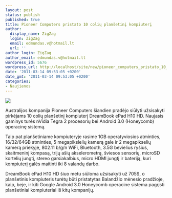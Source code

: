 ```yaml
---
layout: post
status: publish
published: true
title: Pioneer Computers pristato 10 colių planšetinį kompiuterį
author:
  display_name: ZigZag
  login: ZigZag
  email: edmundas.v@hotmail.lt
  url: ''
author_login: ZigZag
author_email: edmundas.v@hotmail.lt
wordpress_id: 5676
wordpress_url: http://localhost/site/new/pioneer_computers_pristato_10_coliu_plansetini_kompiuteri/
date: '2011-03-14 09:53:05 +0200'
date_gmt: '2011-03-14 09:53:05 +0200'
categories:
- Naujienos
---
```

<div class="imgright"><img src="http://technews.lt/upload/pioneer_mazas.jpg"  /></div>
<p>Australijos kompanija Pioneer Computers šiandien pradėjo siūlyti užsisakyti pirkėjams 10 colių planšetinį kompiuterį DreamBook ePad H10 HD. Naujasis gaminys turės nVidia Tegra 2 procesorių bei Android 3.0 (Honeycomb) operacinę sistemą.</p>
<p>Taip pat planšetiniame kompiuteryje rasime 1GB operatyviosios atminties, 16/32/64GB atminties, 5 megapikslelių kamerą gale ir 2 megapikselių kamerą priekyje, 802.11 b/g/n WiFi, Bluetooth, 3.5G bevielius ryšius, skaitmeninį kompasą, trijų ašių akselerometrą, šviesos sensorių, microSD kortelių jungtį, stereo garsiakalbius, micro HDMI jungtį ir bateriją, kuri kompiuterį galės maitinti iki 8 valandų darbo.</p>
<p>DreamBook ePad H10 HD šiuo metu siūloma užsisakyti už 705$, o planšetinis kompiuteris turėtų būti pristatytas Balandžio mėnesio pradžioje, kaip, beje, ir kiti Google Android 3.0 Honeycomb operacine sistema pagrįsti planšetiniai kompiuteriai iš kitų kompanijų.<br /></p>
